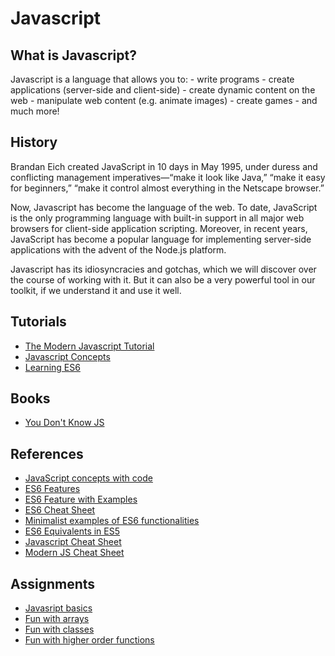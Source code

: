 # Javascript

## What is Javascript?

Javascript is a language that allows you to:
	- write programs 
    - create applications (server-side and client-side)
	- create dynamic content on the web
	- manipulate web content (e.g. animate images)
	- create games
	- and much more!

## History

Brandan Eich created JavaScript in 10 days in May 1995, under duress and conflicting management imperatives—“make it look like Java,” “make it easy for beginners,” “make it control almost everything in the Netscape browser.”

Now, Javascript has become the language of the web. To date, JavaScript is the only programming language with built-in support in all major web browsers for client-side application scripting. Moreover, in recent years, JavaScript has become a popular language for implementing server-side applications with the advent of the Node.js platform.

Javascript has its idiosyncracies and gotchas, which we will discover over the course of working with it. But it can also be a very powerful tool in our toolkit, if we understand it and use it well.

## Tutorials

- [The Modern Javascript Tutorial](http://javascript.info/)
- [Javascript Concepts](https://github.com/divyanshu-rawat/Javascript-Concepts)
- [Learning ES6](https://github.com/ericdouglas/ES6-Learning)

## Books

- [You Don't Know JS](https://github.com/getify/You-Dont-Know-JS)

## References

- [JavaScript concepts with code](https://github.com/vasanthk/js-bits)
- [ES6 Features](https://github.com/lukehoban/es6features)
- [ES6 Feature with Examples](http://es6-features.org/)
- [ES6 Cheat Sheet](https://github.com/DrkSephy/es6-cheatsheet)
- [Minimalist examples of ES6 functionalities](https://github.com/hemanth/paws-on-es6)
- [ES6 Equivalents in ES5](https://github.com/addyosmani/es6-equivalents-in-es5)
- [Javascript Cheat Sheet](https://github.com/krishnr/JavaScript-cheat-sheet)
- [Modern JS Cheat Sheet](https://mbeaudru.github.io/modern-js-cheatsheet/)

## Assignments
- [Javasript basics](https://github.com/thoughtworks-jumpstart/javascript-basics)
- [Fun with arrays ](https://github.com/thoughtworks-jumpstart/array-practice-1)
- [Fun with classes ](https://github.com/thoughtworks-jumpstart/javascript-classes)
- [Fun with higher order functions](https://github.com/thoughtworks-jumpstart/higher-order-functions-exercises)